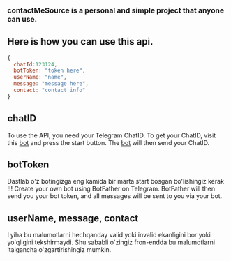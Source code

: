 ### contactMeSource is a personal and simple project that anyone can use.

## Here is how you can use this api.

```javascript
{
  chatId:123124,
  botToken: "token here",
  userName: "name",
  message: "message here",
  contact: "contact info"
}

```

## chatID 
  To use the API, you need your Telegram ChatID. To get your ChatID, visit this [bot](https://t.me/Getmyaccountinfobot) and press the start button. The [bot](https://t.me/Getmyaccountinfobot) will then send your ChatID.  

## botToken 
Dastlab o'z botingizga eng kamida bir marta start bosgan bo'lishingiz kerak !!!
Create your own bot using BotFather on Telegram. BotFather will then send you your bot token, and all messages will be sent to you via your bot.
  
## userName, message, contact
 Lyiha bu malumotlarni hechqanday valid yoki invalid ekanligini bor yoki yo'qligini tekshirmaydi. Shu sababli o'zingiz fron-endda bu malumotlarni italgancha o'zgartirishingiz mumkin.



